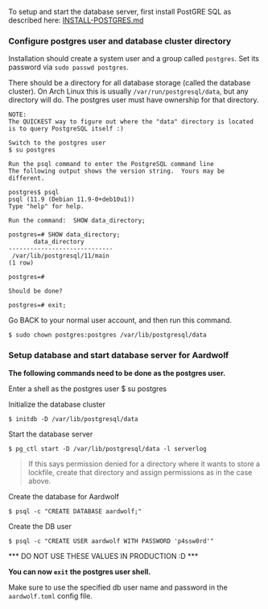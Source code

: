 To setup and start the database server, first install PostGRE SQL as described here:
[INSTALL-POSTGRES.md](INSTALL-POSTGRES.md)

### Configure postgres user and database cluster directory ##

Installation should create a system user and a group called `postgres`.
Set its password via `sudo passwd postgres`.

There should be a directory for all database storage (called the database cluster).
On Arch Linux this is usually `/var/run/postgresql/data`, but any directory will do.
The postgres user must have ownership for that directory.

```
NOTE:
The QUICKEST way to figure out where the "data" directory is located is to query PostgreSQL itself :)

Switch to the postgres user
$ su postgres

Run the psql command to enter the PostgreSQL command line
The following output shows the version string.  Yours may be different.

postgres$ psql 
psql (11.9 (Debian 11.9-0+deb10u1))
Type "help" for help.

Run the command:  SHOW data_directory;

postgres=# SHOW data_directory;
       data_directory        
-----------------------------
 /var/lib/postgresql/11/main
(1 row)

postgres=# 

Should be done?

postgres=# exit;

```

Go BACK to your normal user account, and then run this command.

    $ sudo chown postgres:postgres /var/lib/postgresql/data

### Setup database and start database server for Aardwolf ##

**The following commands need to be done as the postgres user.**

Enter a shell as the postgres user
       $ su postgres

Initialize the database cluster

    $ initdb -D /var/lib/postgresql/data

Start the database server

    $ pg_ctl start -D /var/lib/postgresql/data -l serverlog

> If this says permission denied for a directory where it wants to store a lockfile, create that directory and assign permissions as in the case above.

Create the database for Aardwolf

    $ psql -c "CREATE DATABASE aardwolf;"

Create the DB user

    $ psql -c "CREATE USER aardwolf WITH PASSWORD 'p4ssw0rd'"

*** DO NOT USE THESE VALUES IN PRODUCTION :D ***

**You can now `exit` the postgres user shell.**

Make sure to use the specified db user name and password in the `aardwolf.toml` config file.
